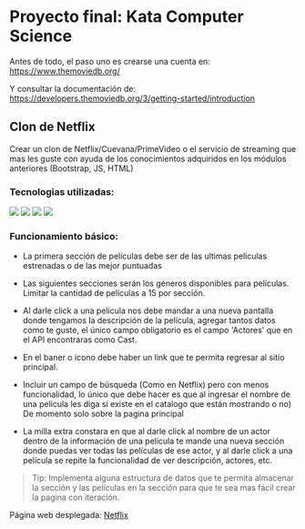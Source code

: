 # Proyecto final: Kata Computer Science

Antes de todo, el paso uno es crearse una cuenta en:
https://www.themoviedb.org/

Y consultar la documentación de:
https://developers.themoviedb.org/3/getting-started/introduction

## Clon de Netflix
Crear un clon de Netflix/Cuevana/PrimeVideo o el servicio de streaming que mas les guste con ayuda de los conocimientos adquiridos en los módulos anteriores (Bootstrap, JS, HTML)

### Tecnologias utilizadas:
<img src="https://img.shields.io/badge/HTML5-ff9054?style=for-the-badge&logo=html5&logoColor=black"> <img src="https://img.shields.io/badge/CSS-659fff?&style=for-the-badge&logo=css3&logoColor=black"> <img src="https://img.shields.io/badge/JavaScript-fbe257?style=for-the-badge&logo=javascript&logoColor=black"> <img src="https://img.shields.io/badge/Bootstrap-9c56f7?style=for-the-badge&logo=bootstrap&logoColor=black">

### Funcionamiento básico:
+ La primera sección de películas debe ser de las ultimas películas estrenadas o de las mejor puntuadas

+ Las siguientes secciones serán los géneros disponibles para películas.
Limitar la cantidad de películas a 15 por sección.

+ Al darle click a una pelicula nos debe mandar a una nueva pantalla donde tengamos la descripción de la película, agregar tantos datos como te guste, el único campo obligatorio es el campo 'Actores' que en el API encontraras como Cast.

+ En el baner o icono debe haber un link que te permita regresar al sitio principal.

+ Incluir un campo de búsqueda (Como en Netflix) pero con menos funcionalidad, lo único que debe hacer es que al ingresar el nombre de una película les diga si existe en el catalogo que están mostrando o no) De momento solo sobre la pagina principal

+ La milla extra constara en que al darle click al nombre de un actor dentro de la información de una película te mande una nueva sección donde puedas ver todas las películas de ese actor, y al darle click a una película se repite la funcionalidad de ver descripción, actores, etc.

> Tip: Implementa alguna estructura de datos que te permita almacenar la sección y las películas en la sección para que te sea mas fácil crear la pagina con iteración.

Página web desplegada: [Netflix][netflix]

[netflix]: https://iamdanihdz.github.io/DEVF-CS-Netflix/
